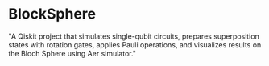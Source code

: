 # BlockSphere
"A Qiskit project that simulates single-qubit circuits, prepares superposition states with rotation gates, applies Pauli operations, and visualizes results on the Bloch Sphere using Aer simulator."
